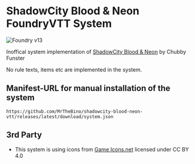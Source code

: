 # ShadowCity Blood & Neon FoundryVTT System

![Foundry v13](https://img.shields.io/badge/foundry-v13-green)

Inoffical system implementation of [ShadowCity Blood & Neon](https://www.drivethrurpg.com/de/product/521203/shadowcity-blood-and-neon) by Chubby Funster

No rule texts, items etc are implemented in the system.

## Manifest-URL for manual installation of the system

    https://github.com/MrTheBino/shadowcity-blood-neon-vtt/releases/latest/download/system.json

## 3rd Party
* This system is using icons from [Game Icons.net](https://game-icons.net/) licensed under CC BY 4.0

